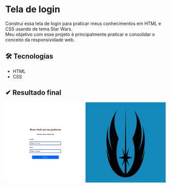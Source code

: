 # Tela de login 


Construí essa tela de login para praticar meus conhecimentos em HTML e CSS usando de tema Star Wars.                                                                  
Meu objetivo com esse projeto é principalmente praticar e consolidar o conceito da responsividade web.

## 🛠️ Tecnologias

- HTML
- CSS

## ✔ Resultado final
![png da tela de login](https://github.com/Igor-raphael/Tela-de-Login/blob/main/Tela%20de%20login%201V.png)



